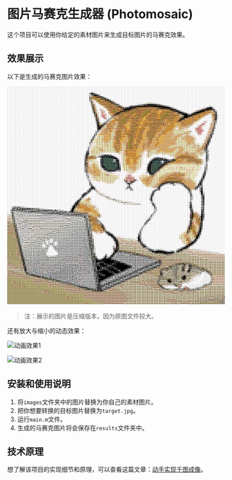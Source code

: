 # 图片马赛克生成器 (Photomosaic)

这个项目可以使用你给定的素材图片来生成目标图片的马赛克效果。

## 效果展示

以下是生成的马赛克图片效果：

![效果](md_figs/small.png)

> 注：展示的图片是压缩版本，因为原图文件较大。

还有放大与缩小的动态效果：

![动画效果1](md_figs/v1_reduced.gif)

![动画效果2](md_figs/v2_reduced.gif)

## 安装和使用说明

1. 将`images`文件夹中的图片替换为你自己的素材图片。
2. 把你想要转换的目标图片替换为`target.jpg`。
3. 运行`main.m`文件。
4. 生成的马赛克图片将会保存在`results`文件夹中。

## 技术原理

想了解该项目的实现细节和原理，可以查看这篇文章：[动手实现千图成像](https://zhuanlan.zhihu.com/p/652679620/edit)。
